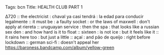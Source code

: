 Tags: bcn 
Title: HEALTH CLUB PART 1    
  
∆720 :: the electricist : chaval ya casi tendrá : la edad para conducir legalmente :: it must be : a faulty socket : or the laws of maxwell : don't apply at riereta :: uruguayan service : then the spa : that looks like a russian sex den : and how hard is it to float :: sixteen : is not ice : but it feels like it :: it rains here too : but just a little :: açaí : and pão de queijo : right before lockdown :: german sci-fi : doesn't appeal her  
<https://baroness.bandcamp.com/album/yellow-green>
